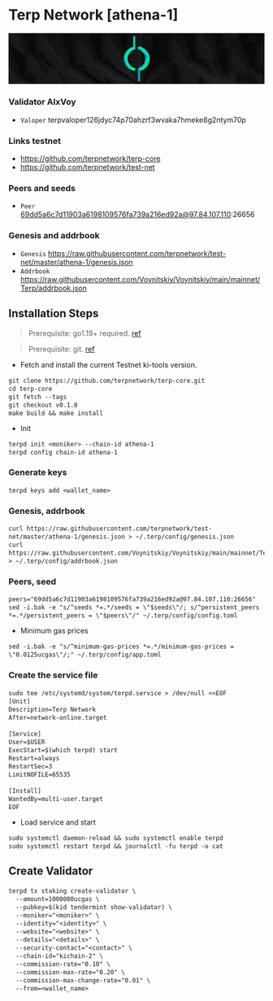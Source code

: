 # Terp Network [athena-1]
![Terp Network Guide](https://github.com/Voynitskiy/Voynitskiy/blob/main/testnet/Terp/TerpNetwork.png)
### Validator AlxVoy
* `Valoper` terpvaloper126jdyc74p70ahzrf3wvaka7hmeke8g2ntym70p
### Links testnet
* https://github.com/terpnetwork/terp-core
* https://github.com/terpnetwork/test-net
### Peers and seeds
* `Peer` 69dd5a6c7d11903a6198109576fa739a216ed92a@97.84.107.110:26656
### Genesis and addrbook
* `Genesis` https://raw.githubusercontent.com/terpnetwork/test-net/master/athena-1/genesis.json
* `Addrbook` https://raw.githubusercontent.com/Voynitskiy/Voynitskiy/main/mainnet/Terp/addrbook.json
## Installation Steps
>Prerequisite: go1.19+ required. [ref](https://golang.org/doc/install)

>Prerequisite: git. [ref](https://github.com/git/git)

* Fetch and install the current Testnet ki-tools version.
```shell
git clone https://github.com/terpnetwork/terp-core.git
cd terp-core
git fetch --tags
git checkout v0.1.0
make build && make install
```
* Init
```
terpd init <moniker> --chain-id athena-1
terpd config chain-id athena-1
```

### Generate keys
```
terpd keys add <wallet_name>
```
### Genesis, addrbook
```
curl https://raw.githubusercontent.com/terpnetwork/test-net/master/athena-1/genesis.json > ~/.terp/config/genesis.json
curl https://raw.githubusercontent.com/Voynitskiy/Voynitskiy/main/mainnet/Terp/addrbook.json > ~/.terp/config/addrbook.json
```
### Peers, seed
```
peers="69dd5a6c7d11903a6198109576fa739a216ed92a@97.84.107.110:26656"
sed -i.bak -e "s/^seeds *=.*/seeds = \"$seeds\"/; s/^persistent_peers *=.*/persistent_peers = \"$peers\"/" ~/.terp/config/config.toml
```
* Minimum gas prices
```
sed -i.bak -e "s/^minimum-gas-prices *=.*/minimum-gas-prices = \"0.0125ucgas\"/;" ~/.terp/config/app.toml
```
### Create the service file
```
sudo tee /etc/systemd/system/terpd.service > /dev/null <<EOF
[Unit]
Description=Terp Network
After=network-online.target

[Service]
User=$USER
ExecStart=$(which terpd) start
Restart=always
RestartSec=3
LimitNOFILE=65535

[Install]
WantedBy=multi-user.target
EOF
```
* Load service and start
```
sudo systemctl daemon-reload && sudo systemctl enable terpd
sudo systemctl restart terpd && journalctl -fu terpd -o cat
```
## Create Validator
```
terpd tx staking create-validator \
  --amount=1000000ucgas \
  --pubkey=$(kid tendermint show-validator) \
  --moniker="<moniker>" \
  --identity="<identity>" \
  --website="<website>" \
  --details="<details>" \
  --security-contact="<contact>" \
  --chain-id="kichain-2" \
  --commission-rate="0.10" \
  --commission-max-rate="0.20" \
  --commission-max-change-rate="0.01" \
  --from=<wallet_name>
```
